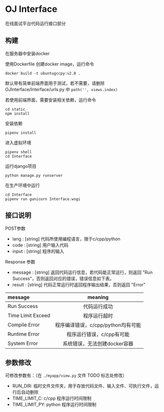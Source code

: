 # OJ Interface

在线面试平台代码运行接口部分

## 构建

在服务器中安装docker

使用Dockerfile 创建docker image，运行命令

    docker build -t ubuntugccpy:v2.0 .

默认带有简单前端界面用于测试，若不需要，请删除OJInterface/Interface/urls.py 中 `path('', views.index)`

若使用前端界面，需要安装相关依赖，运行命令

    cd static
    npm install

安装依赖

    pipenv install

进入虚拟环境

    pipenv shell
    cd Interface

运行django项目

    python manage.py runserver

在生产环境中运行

    cd Interface
    pipenv run gunicorn Interface.wsgi

## 接口说明

POST参数

- lang : [string] 代码所使用编程语言，限于c/cpp/python
- code : [string] 用户输入代码
- input : [string] 程序的输入

Response 参数

- message : [string] 返回代码运行信息，若代码能正常运行，则返回 "Run Success"，否则返回对应的错误，错误信息如下表。
- result : [string] 代码正常运行时返回程序输出结果，否则返回 "Error"

| message           |              meaning               |
| :---------------- | :--------------------------------: |
| Run Success       |            代码运行成功            |
| Time Limit Exceed |            程序运行超时            |
| Compile Error     | 程序编译错误，c/cpp/python均有可能 |
| Runtime Error     |     程序运行错误，c/cpp有可能      |
| System Error      |    系统错误，无法创建docker容器    |

## 参数修改

可修改参数有：（在 `./myapp/view.py` 文件 TODO 标志处修改）

- RUN_DIR: 临时文件文件夹，用于存放代码文件、输入文件、可执行文件，运行后自动删除
- TIME_LIMIT_C: c/cpp 程序运行时间限制
- TIME_LIMIT_PY: python 程序运行时间限制
